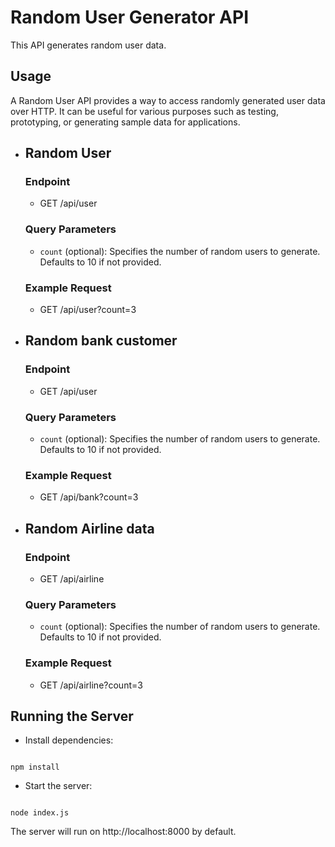 # Random User Generator API

This API generates random user data.

## Usage

A Random User API provides a way to access randomly generated user data over HTTP. It can be useful for various purposes such as testing, prototyping, or generating sample data for applications.

- ## Random User

  ### Endpoint

  - GET /api/user

  ### Query Parameters

  - `count` (optional): Specifies the number of random users to generate. Defaults to 10 if not provided.

  ### Example Request

  - GET /api/user?count=3

- ## Random bank customer

  ### Endpoint

  - GET /api/user

  ### Query Parameters

  - `count` (optional): Specifies the number of random users to generate. Defaults to 10 if not provided.

  ### Example Request

  - GET /api/bank?count=3

- ## Random Airline data

  ### Endpoint

  - GET /api/airline

  ### Query Parameters

  - `count` (optional): Specifies the number of random users to generate. Defaults to 10 if not provided.

  ### Example Request

  - GET /api/airline?count=3

## Running the Server

- Install dependencies:

```

npm install

```

- Start the server:

```

node index.js

```

The server will run on http://localhost:8000 by default.

```

```
